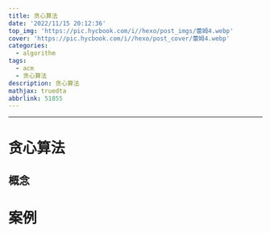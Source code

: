 ```yaml
---
title: 贪心算法
date: '2022/11/15 20:12:36'
top_img: 'https://pic.hycbook.com/i//hexo/post_imgs/蕾姆4.webp'
cover: 'https://pic.hycbook.com/i//hexo/post_cover/蕾姆4.webp'
categories:
  - algorithm
tags:
  - acm
  - 贪心算法
description: 贪心算法
mathjax: truedta
abbrlink: 51855
---
```


---



# 贪心算法

## 概念




# 案例


